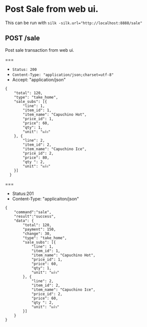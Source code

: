 # Post Sale from web ui.

This can be run with `silk -silk.url="http://localhost:8888/sale"`

## POST /sale

Post sale transaction from web ui.

===

* `Status: 200`
* `Content-Type: "application/json;charset=utf-8"`
* Accept: "application/json"

```
{
  	"total": 120,
  	"type": "take_home",
  	"sale_subs": [{
  		"line": 1,
  		"item_id": 1,
  		"item_name": "Capuchino Hot",
  		"price_id": 1,
  		"price": 60,
  		"qty": 1,
  		"unit": "แก้ว"
  	}, {
  		"line": 2,
  		"item_id": 2,
  		"item_name": "Capuchino Ice",
  		"price_id": 2,
  		"price": 80,
  		"qty ": 2,
  		"unit": "แก้ว"
  	}]
  }
```

===
* Status:201
* Content-Type: "applicaiton/json"
```
{
    "command":"sale",
    "result":"success",
    "data": {
      	"total": 120,
      	"payment": 150,
      	"change": 30,
      	"type": "take_home",
      	"sale_subs": [{
      		"line": 1,
      		"item_id": 1,
      		"item_name": "Capuchino Hot",
      		"price_id": 1,
      		"price": 60,
      		"qty": 1,
      		"unit": "แก้ว"
      	}, {
      		"line": 2,
      		"item_id": 2,
      		"item_name": "Capuchino Ice",
      		"price_id": 2,
      		"price": 60,
      		"qty ": 2,
      		"unit": "แก้ว"
      	}]
    }
}

```